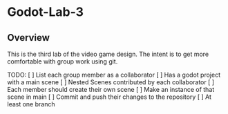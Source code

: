 # Godot-Lab-3

## Overview

This is the third lab of the video game design. The intent is to get more comfortable with group work using git. 

TODO:
	[ ] List each group member as a collaborator
	[ ] Has a godot project with a main scene
	[ ] Nested Scenes contributed by each collaborator
	   [ ] Each member should create their own scene
	   [ ] Make an instance of that scene in main
	   [ ] Commit and push their changes to the repository
	[ ] At least one branch